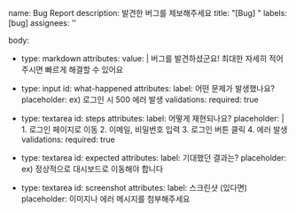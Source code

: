 ﻿name:  Bug Report
description: 발견한 버그를 제보해주세요
title: "[Bug] "
labels: [bug]
assignees: ''

body:
  - type: markdown
    attributes:
      value: |
        버그를 발견하셨군요! 최대한 자세히 적어주시면 빠르게 해결할 수 있어요 

  - type: input
    id: what-happened
    attributes:
      label: 어떤 문제가 발생했나요?
      placeholder: ex) 로그인 시 500 에러 발생
    validations:
      required: true

  - type: textarea
    id: steps
    attributes:
      label: 어떻게 재현되나요?
      placeholder: |
        1. 로그인 페이지로 이동
        2. 이메일, 비밀번호 입력
        3. 로그인 버튼 클릭
        4. 에러 발생
    validations:
      required: true

  - type: textarea
    id: expected
    attributes:
      label: 기대했던 결과는?
      placeholder: ex) 정상적으로 대시보드로 이동해야 합니다

  - type: textarea
    id: screenshot
    attributes:
      label: 스크린샷 (있다면)
      placeholder: 이미지나 에러 메시지를 첨부해주세요
